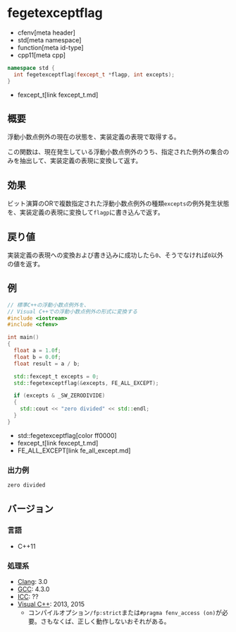# fegetexceptflag
* cfenv[meta header]
* std[meta namespace]
* function[meta id-type]
* cpp11[meta cpp]

```cpp
namespace std {
  int fegetexceptflag(fexcept_t *flagp, int excepts);
}
```
* fexcept_t[link fexcept_t.md]

## 概要
浮動小数点例外の現在の状態を、実装定義の表現で取得する。

この関数は、現在発生している浮動小数点例外のうち、指定された例外の集合のみを抽出して、実装定義の表現に変換して返す。


## 効果
ビット演算のORで複数指定された浮動小数点例外の種類`excepts`の例外発生状態を、実装定義の表現に変換して`flagp`に書き込んで返す。


## 戻り値
実装定義の表現への変換および書き込みに成功したら`0`、そうでなければ`0`以外の値を返す。


## 例
```cpp example
// 標準C++の浮動小数点例外を、
// Visual C++での浮動小数点例外の形式に変換する
#include <iostream>
#include <cfenv>

int main()
{
  float a = 1.0f;
  float b = 0.0f;
  float result = a / b;

  std::fexcept_t excepts = 0;
  std::fegetexceptflag(&excepts, FE_ALL_EXCEPT);

  if (excepts & _SW_ZERODIVIDE)
  {
    std::cout << "zero divided" << std::endl;
  }
}
```
* std::fegetexceptflag[color ff0000]
* fexcept_t[link fexcept_t.md]
* FE_ALL_EXCEPT[link fe_all_except.md]

### 出力例
```
zero divided
```


## バージョン
### 言語
- C++11

### 処理系
- [Clang](/implementation.md#clang): 3.0
- [GCC](/implementation.md#gcc): 4.3.0
- [ICC](/implementation.md#icc): ??
- [Visual C++](/implementation.md#visual_cpp): 2013, 2015
	- コンパイルオプション`/fp:strict`または`#pragma fenv_access (on)`が必要。さもなくば、正しく動作しないおそれがある。


